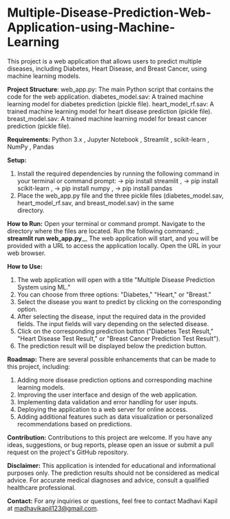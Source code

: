 # Multiple-Disease-Prediction-Web-Application-using-Machine-Learning
This project is a web application that allows users to predict multiple diseases, including Diabetes, Heart Disease, and Breast Cancer, using machine learning models. 

**Project Structure**:
web_app.py: The main Python script that contains the code for the web application.
diabetes_model.sav: A trained machine learning model for diabetes prediction (pickle file).
heart_model_rf.sav: A trained machine learning model for heart disease prediction (pickle file).
breast_model.sav: A trained machine learning model for breast cancer prediction (pickle file).

**Requirements:**
   Python 3.x ,
   Jupyter Notebook ,
   Streamlit ,
   scikit-learn ,
   NumPy ,
   Pandas 

**Setup:**
1. Install the required dependencies by running the following command in your terminal or command prompt:
 -> pip install streamlit ,
 -> pip install scikit-learn ,
 -> pip install numpy ,
 -> pip install pandas
2. Place the web_app.py file and the three pickle files (diabetes_model.sav, heart_model_rf.sav, and breast_model.sav) in the same   
   directory.
   
**How to Run:**
Open your terminal or command prompt.
Navigate to the directory where the files are located.
Run the following command:
   _ **streamlit run web_app.py**__
The web application will start, and you will be provided with a URL to access the application locally. Open the URL in your web browser.

**How to Use:**
1. The web application will open with a title "Multiple Disease Prediction System using ML."
2. You can choose from three options: "Diabetes," "Heart," or "Breast."
3. Select the disease you want to predict by clicking on the corresponding option.
4. After selecting the disease, input the required data in the provided fields. The input fields will vary depending on the selected disease.
5. Click on the corresponding prediction button ("Diabetes Test Result," "Heart Disease Test Result," or "Breast Cancer Prediction Test Result").
6. The prediction result will be displayed below the prediction button.

**Roadmap:**
There are several possible enhancements that can be made to this project, including:
1. Adding more disease prediction options and corresponding machine learning models.
2. Improving the user interface and design of the web application.
3. Implementing data validation and error handling for user inputs.
4. Deploying the application to a web server for online access.
5. Adding additional features such as data visualization or personalized recommendations based on predictions.

**Contribution:**
Contributions to this project are welcome. If you have any ideas, suggestions, or bug reports, please open an issue or submit a pull request on the project's GitHub repository.

**Disclaimer:**
This application is intended for educational and informational purposes only. The prediction results should not be considered as medical advice. For accurate medical diagnoses and advice, consult a qualified healthcare professional.

**Contact:**
For any inquiries or questions, feel free to contact Madhavi Kapil at madhavikapil123@gmail.com.
